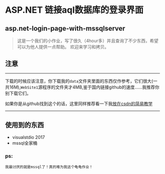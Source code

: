 # ASP.NET 链接aql数据库的登录界面

## asp.net-login-page-with-mssqlserver


>这是一个我们的小作业，写了很久（4hour多）并且查询了不少东西，希望可以为他人提供一点帮助。
>欢迎来学习和拷贝。

## 注意
***
下载的时候应该注意，你下载我的`data`文件夹里面的东西仅作参考，它们很大(一共16M),`WebSite1`源程序的文件夹才4MB,鉴于国内链接github的速度……我推荐你别下载它们。

如果你是从github找到这个的话，这里同样推荐看一下我[放在csdn的简易教学](csdn.com)
***
## 使用到的东西

- visualstdio 2017
- mssql全家桶
  
### ps:
    我最讨厌的就是mssql了！真的难为我这个龟龟作业！
